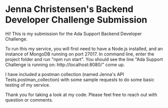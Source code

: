 # Jenna Christensen's Backend Developer Challenge Submission

Hi! This is my submission for the Ada Support Backend Developer Challenge.

To run this my service, you will first need to have a Node.js installed, and an instance of MongoDB running on  port 27017. In command line, enter the project folder and run "npm run start". You should see the line "Ada Support Challenge is running on: http://localhost:8080/" come up.

I have included a postman collection (named Jenna's API Tests.postman_collection) with some sample requests to do some basic testing of my service.

Thank you for taking a look at my code. Please feel free to reach out with question or comments.
